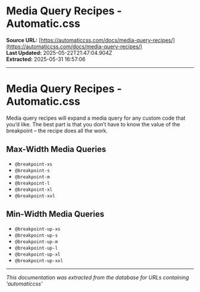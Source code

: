 # Media Query Recipes - Automatic.css

**Source URL:** [https://automaticcss.com/docs/media-query-recipes/](https://automaticcss.com/docs/media-query-recipes/)  
**Last Updated:** 2025-05-22T21:47:04.904Z  
**Extracted:** 2025-05-31 16:57:06

---

# Media Query Recipes - Automatic.css

Media query recipes will expand a media query for any custom code that you’d like. The best part is that you don’t have to know the value of the breakpoint – the recipe does all the work.

## Max-Width Media Queries

*   `@breakpoint-xs`
*   `@breakpoint-s`
*   `@breakpoint-m`
*   `@breakpoint-l`
*   `@breakpoint-xl`
*   `@breakpoint-xxl`

## Min-Width Media Queries

*   `@breakpoint-up-xs`
*   `@breakpoint-up-s`
*   `@breakpoint-up-m`
*   `@breakpoint-up-l`
*   `@breakpoint-up-xl`
*   `@breakpoint-up-xxl`

---

*This documentation was extracted from the database for URLs containing 'automaticcss'*
